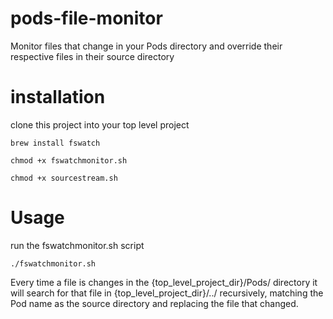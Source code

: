 # pods-file-monitor
Monitor files that change in your Pods directory and override their respective files in their source directory

# installation 
clone this project into your top level project

`brew install fswatch`

`chmod +x fswatchmonitor.sh`

`chmod +x sourcestream.sh`


# Usage
run the fswatchmonitor.sh script

`./fswatchmonitor.sh`

Every time a file is changes in the {top_level_project_dir}/Pods/ directory it will search for that file in {top_level_project_dir}/../ recursively, matching the Pod name as the source directory and replacing the file that changed.

